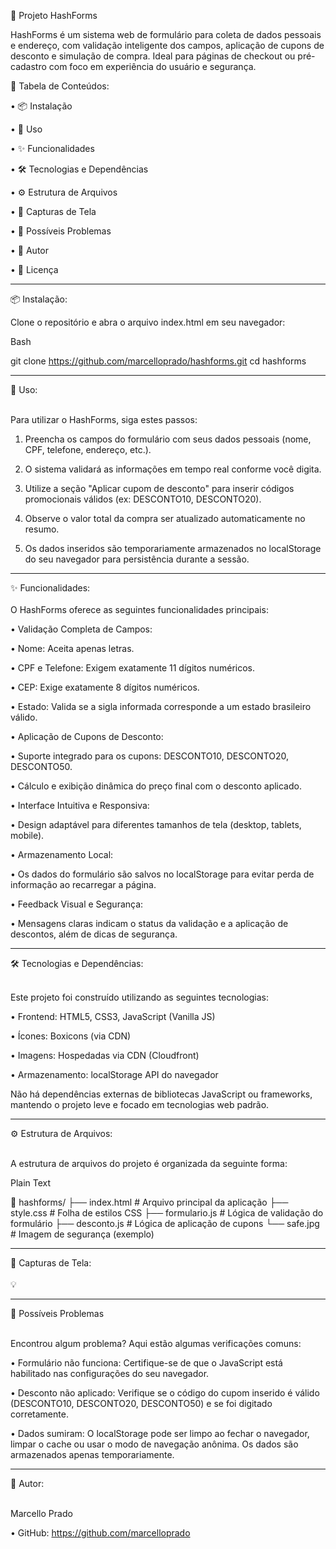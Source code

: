 🧾 Projeto HashForms

HashForms é um sistema web de formulário para coleta de dados pessoais e endereço, com validação inteligente dos campos, aplicação de cupons de desconto e simulação de compra. Ideal para páginas de checkout ou pré-cadastro com foco em experiência do usuário e segurança.

📑 Tabela de Conteúdos:

•
📦 Instalação

•
🚀 Uso

•
✨ Funcionalidades

•
🛠️ Tecnologias e Dependências

•
⚙️ Estrutura de Arquivos

•
📸 Capturas de Tela

•
🐞 Possíveis Problemas

•
👤 Autor

•
📄 Licença
<hr>

📦 Instalação:

Clone o repositório e abra o arquivo index.html em seu navegador:

Bash


git clone https://github.com/marcelloprado/hashforms.git
cd hashforms

<hr>
🚀 Uso: <br/><br/>

Para utilizar o HashForms, siga estes passos:

1. Preencha os campos do formulário com seus dados pessoais (nome, CPF, telefone, endereço, etc.).

2. O sistema validará as informações em tempo real conforme você digita.

3. Utilize a seção "Aplicar cupom de desconto" para inserir códigos promocionais válidos (ex: DESCONTO10, DESCONTO20).

4. Observe o valor total da compra ser atualizado automaticamente no resumo.

5. Os dados inseridos são temporariamente armazenados no localStorage do seu navegador para persistência durante a sessão.

<hr>
✨ Funcionalidades: <br/><br/>
O HashForms oferece as seguintes funcionalidades principais:

•
Validação Completa de Campos:

•
Nome: Aceita apenas letras.

•
CPF e Telefone: Exigem exatamente 11 dígitos numéricos.

•
CEP: Exige exatamente 8 dígitos numéricos.

•
Estado: Valida se a sigla informada corresponde a um estado brasileiro válido.



•
Aplicação de Cupons de Desconto:

•
Suporte integrado para os cupons: DESCONTO10, DESCONTO20, DESCONTO50.

•
Cálculo e exibição dinâmica do preço final com o desconto aplicado.



•
Interface Intuitiva e Responsiva:

•
Design adaptável para diferentes tamanhos de tela (desktop, tablets, mobile).



•
Armazenamento Local:

•
Os dados do formulário são salvos no localStorage para evitar perda de informação ao recarregar a página.



•
Feedback Visual e Segurança:

•
Mensagens claras indicam o status da validação e a aplicação de descontos, além de dicas de segurança.

<hr>
🛠️ Tecnologias e Dependências: <br/><br/>

Este projeto foi construído utilizando as seguintes tecnologias:

•
Frontend: HTML5, CSS3, JavaScript (Vanilla JS)

•
Ícones: Boxicons (via CDN)

•
Imagens: Hospedadas via CDN (Cloudfront)

•
Armazenamento: localStorage API do navegador

Não há dependências externas de bibliotecas JavaScript ou frameworks, mantendo o projeto leve e focado em tecnologias web padrão.
<hr>
⚙️ Estrutura de Arquivos: <br/><br/>

A estrutura de arquivos do projeto é organizada da seguinte forma:

Plain Text


📁 hashforms/
├── index.html       # Arquivo principal da aplicação
├── style.css        # Folha de estilos CSS
├── formulario.js    # Lógica de validação do formulário
├── desconto.js      # Lógica de aplicação de cupons
└── safe.jpg         # Imagem de segurança (exemplo)

<hr>
📸 Capturas de Tela: <br/><br/>
💡 

<hr>
🐞 Possíveis Problemas <br/><br/>

Encontrou algum problema? Aqui estão algumas verificações comuns:

•
Formulário não funciona: Certifique-se de que o JavaScript está habilitado nas configurações do seu navegador.

•
Desconto não aplicado: Verifique se o código do cupom inserido é válido (DESCONTO10, DESCONTO20, DESCONTO50) e se foi digitado corretamente.

•
Dados sumiram: O localStorage pode ser limpo ao fechar o navegador, limpar o cache ou usar o modo de navegação anônima. Os dados são armazenados apenas temporariamente.
<hr>
👤 Autor: <br/><br/>

Marcello Prado

•
GitHub: https://github.com/marcelloprado
